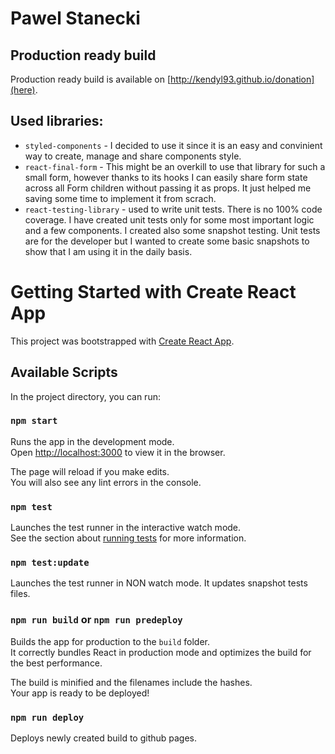 # Pawel Stanecki

## Production ready build

Production ready build is available on [http://kendyl93.github.io/donation](here).

## Used libraries:

- `styled-components` - I decided to use it since it is an easy and convinient way to create, manage and share components style.
- `react-final-form` - This might be an overkill to use that library for such a small form, however thanks to its hooks I can easily share form state across all Form children without passing it as props. It just helped me saving some time to implement it from scrach.
- `react-testing-library` - used to write unit tests. There is no 100% code coverage. I have created unit tests only for some most important logic and a few components. I created also some snapshot testing. Unit tests are for the developer but I wanted to create some basic snapshots to show that I am using it in the daily basis.

# Getting Started with Create React App

This project was bootstrapped with [Create React App](https://github.com/facebook/create-react-app).

## Available Scripts

In the project directory, you can run:

### `npm start`

Runs the app in the development mode.\
Open [http://localhost:3000](http://localhost:3000) to view it in the browser.

The page will reload if you make edits.\
You will also see any lint errors in the console.

### `npm test`

Launches the test runner in the interactive watch mode.\
See the section about [running tests](https://facebook.github.io/create-react-app/docs/running-tests) for more information.

### `npm test:update`

Launches the test runner in NON watch mode. It updates snapshot tests files.

### `npm run build` or `npm run predeploy`

Builds the app for production to the `build` folder.\
It correctly bundles React in production mode and optimizes the build for the best performance.

The build is minified and the filenames include the hashes.\
Your app is ready to be deployed!

### `npm run deploy`

Deploys newly created build to github pages.

